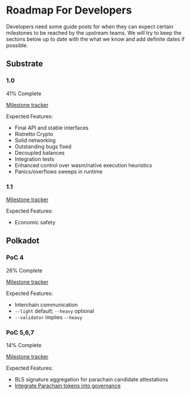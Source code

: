 # Roadmap For Developers

Developers need some guide posts for when they can expect certain milestones
to be reached by the upstream teams. We will try to keep the sectons below 
up to date with the what we know and add definite dates if possible.

## Substrate

### 1.0

41% Complete

[Milestone tracker](https://github.com/paritytech/substrate/milestone/9)

Expected Features:

 - Final API and stable interfaces 
 - Ristretto Crypto
 - Solid networking
 - Outstanding bugs fixed
 - Decoupled balances
 - Integration tests
 - Enhanced control over wasm/native execution heuristics
 - Panics/overflows sweeps in runtime

### 1.1

[Milestone tracker](https://github.com/paritytech/substrate/milestone/4)

Expected Features:

 - Economic safety

## Polkadot 

### PoC 4

26% Complete

[Milestone tracker](https://github.com/paritytech/polkadot/milestone/1)

Expected Features:

 - Interchain communication
 - `--light` default; `--heavy` optional
 - `--validator` implies `--heavy` 

### PoC 5,6,7

14% Complete

[Milestone tracker](https://github.com/paritytech/polkadot/milestone/2)

Expected Features:

 - BLS signature aggregation for parachain candidate attestations 
 - [Integrate Parachain tokens into governance](https://github.com/paritytech/polkadot/issues/124)